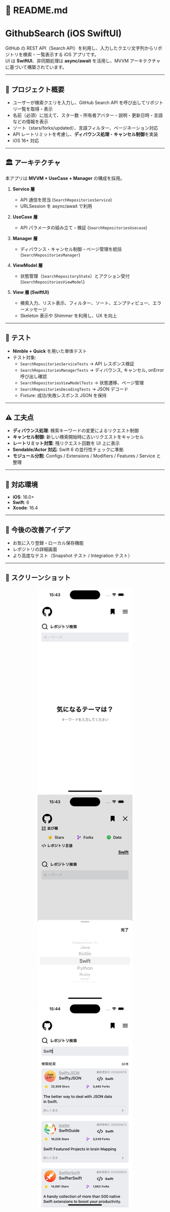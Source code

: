 # 📖 README.md

# GithubSearch (iOS SwiftUI)

GitHub の REST API（Search API）を利用し、入力したクエリ文字列からリポジトリを検索・一覧表示する iOS アプリです。  
UI は **SwiftUI**、非同期処理は **async/await** を活用し、MVVM アーキテクチャに基づいて構築されています。

---

## 🚀 プロジェクト概要

- ユーザーが検索クエリを入力し、GitHub Search API を呼び出してリポジトリ一覧を取得・表示
- 名前（必須）に加えて、スター数・所有者アバター・説明・更新日時・言語などの情報を表示
- ソート（stars/forks/updated）、言語フィルター、ページネーション対応
- API レートリミットを考慮し、**ディバウンス処理**・**キャンセル制御**を実装
- iOS 16+ 対応

---

## 🏛 アーキテクチャ

本アプリは **MVVM + UseCase + Manager** の構成を採用。

1. **Service 層**

   - API 通信を担当 (`SearchRepositoriesService`)
   - URLSession を async/await で利用

2. **UseCase 層**

   - API パラメータの組み立て・検証 (`SearchRepositoriesUsecase`)

3. **Manager 層**

   - ディバウンス・キャンセル制御・ページ管理を統括 (`SearchRepositoriesManager`)

4. **ViewModel 層**

   - 状態管理（`SearchRepositoryState`）とアクション受付 (`SearchRepositoriesViewModel`)

5. **View 層 (SwiftUI)**
   - 検索入力、リスト表示、フィルター、ソート、エンプティビュー、エラーメッセージ
   - Skeleton 表示や Shimmer を利用し、UX を向上

---

## 🧪 テスト

- **Nimble + Quick** を用いた単体テスト
- テスト対象:
  - `SearchRepositoriesServiceTests` → API レスポンス検証
  - `SearchRepositoriesManagerTests` → ディバウンス, キャンセル, onError 呼び出し確認
  - `SearchRepositoriesViewModelTests` → 状態遷移、ページ管理
  - `SearchRepositoriesDecodingTests` → JSON デコード
  - Fixture: 成功/失敗レスポンス JSON を保持

---

## ⚠️ 工夫点

- **ディバウンス処理**: 検索キーワードの変更によるリクエスト制御
- **キャンセル制御**: 新しい検索開始時に古いリクエストをキャンセル
- **レートリミット対策**: 残リクエスト回数を UI 上に表示
- **Sendable/Actor 対応**: Swift 6 の並行性チェックに準拠
- **モジュール分割**: Configs / Extensions / Modifiers / Features / Service と整理

---

## 📱 対応環境

- **iOS**: 16.0+
- **Swift**: 6
- **Xcode**: 16.4

---

## 📌 今後の改善アイデア

- お気に入り登録・ローカル保存機能
- レポジトリの詳細画面
- より高度なテスト（Snapshot テスト / Integration テスト）

---

## 📸 スクリーンショット

<p align="center">
   <img src="./Screenshots/screenshot1.png" width="300">
   <img src="./Screenshots/screenshot2.png" width="300">
   <img src="./Screenshots/screenshot3.png" width="300">
</p>
